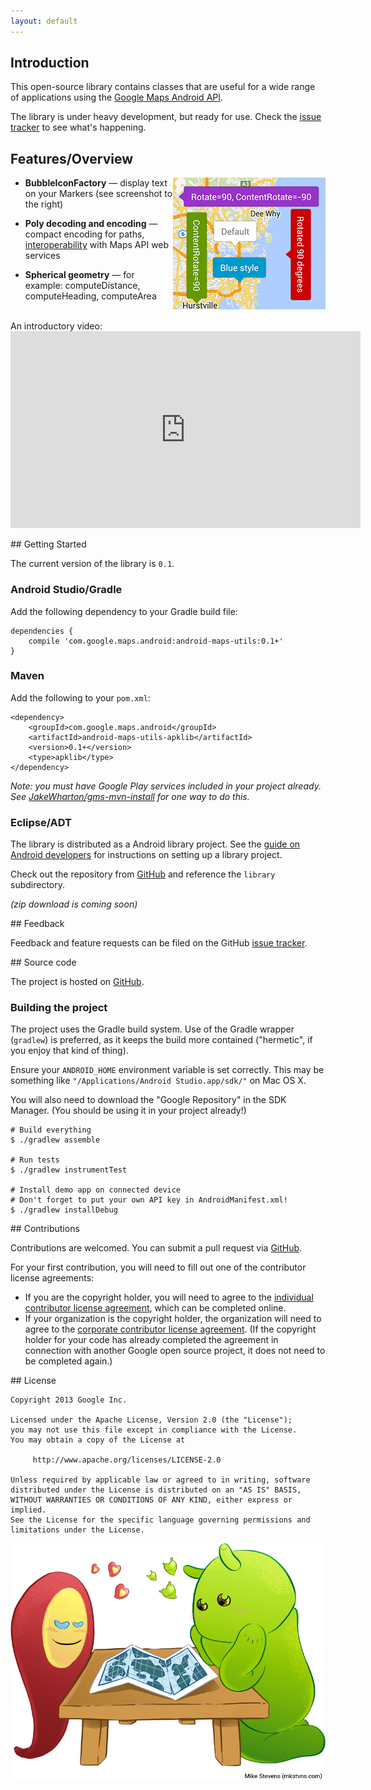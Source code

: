 ```yaml
---
layout: default
---
```


## Introduction

This open-source library contains classes that are useful for a wide range of applications using the [Google Maps Android API](http://developer.android.com/google/play-services/maps.html).

The library is under heavy development, but ready for use. Check the [issue tracker][issues] to see what's happening.

[github]: https://github.com/googlemaps/android-maps-utils
[issues]: https://github.com/googlemaps/android-maps-utils/issues

<p id="overview"></p>

## Features/Overview

<img src="bubblemarker.png" style="float: right">

  * **BubbleIconFactory** &mdash; display text on your Markers (see screenshot to the right)

  * **Poly decoding and encoding** &mdash; compact encoding for paths, [interoperability](https://developers.google.com/maps/documentation/utilities/polylinealgorithm) with Maps API web services

  * **Spherical geometry** &mdash; for example: computeDistance, computeHeading, computeArea

<br style="clear:both">
An introductory video:

<iframe width="560" height="315" src="https://www.youtube.com/embed/nb2X9IjjZpM" frameborder="0" allowfullscreen></iframe>

<p id="start"></p>
## Getting Started

The current version of the library is `0.1`.

### Android Studio/Gradle

Add the following dependency to your Gradle build file:

    dependencies {
        compile 'com.google.maps.android:android-maps-utils:0.1+'
    }

### Maven

Add the following to your `pom.xml`:

    <dependency>
        <groupId>com.google.maps.android</groupId>
        <artifactId>android-maps-utils-apklib</artifactId>
        <version>0.1+</version>
        <type>apklib</type>
    </dependency>

_Note: you must have Google Play services included in your project already.
See [JakeWharton/gms-mvn-install](https://github.com/JakeWharton/gms-mvn-install) for one way to do this._

### Eclipse/ADT

The library is distributed as a Android library project.
See the [guide on Android developers](http://developer.android.com/tools/projects/projects-eclipse.html#ReferencingLibraryProject) for instructions on setting up a library project.

Check out the repository from [GitHub][github] and reference the `library` subdirectory.

_(zip download is coming soon)_

<!--a class="button" href="android-maps-utils-0.1.zip">Download libproject zip</a-->

<p id="feedback"></p>
## Feedback

Feedback and feature requests can be filed on the GitHub [issue tracker][issues].

<p id="source"></p>
## Source code

The project is hosted on [GitHub][github].

### Building the project

The project uses the Gradle build system. Use of the Gradle wrapper (`gradlew`) is preferred, as it keeps the build more contained ("hermetic", if you enjoy that kind of thing).</p>

Ensure your `ANDROID_HOME` environment variable is set correctly. This may be something like `"/Applications/Android Studio.app/sdk/"` on Mac OS X.

You will also need to download the "Google Repository" in the SDK Manager. (You should be using it in your project already!)

    # Build everything
    $ ./gradlew assemble

    # Run tests
    $ ./gradlew instrumentTest

    # Install demo app on connected device
    # Don't forget to put your own API key in AndroidManifest.xml!
    $ ./gradlew installDebug


<p id="contribute"></p>
## Contributions

Contributions are welcomed. You can submit a pull request via
[GitHub][github].

For your first contribution, you will need to fill out one of the contributor license agreements:

  * If you are the copyright holder, you will need to agree to the <a href="https://developers.google.com/open-source/cla/individual?csw=1">individual contributor license agreement</a>, which can be completed online.
  * If your organization is the copyright holder, the organization will need to agree to the <a href="http://code.google.com/legal/corporate-cla-v1.0.html">corporate contributor license agreement</a>. (If the copyright holder for your code has already completed the agreement in connection with another Google open source project, it does not need to be completed again.)

<p id="license"></p>
## License

    Copyright 2013 Google Inc.

    Licensed under the Apache License, Version 2.0 (the "License");
    you may not use this file except in compliance with the License.
    You may obtain a copy of the License at

         http://www.apache.org/licenses/LICENSE-2.0

    Unless required by applicable law or agreed to in writing, software
    distributed under the License is distributed on an "AS IS" BASIS,
    WITHOUT WARRANTIES OR CONDITIONS OF ANY KIND, either express or implied.
    See the License for the specific language governing permissions and
    limitations under the License.

<p id="illustration">
<a href="http://mkstvns.com">
<img src="androidmaps-mkstvns.png" title="Illustration by Mike Stevens (mkstvns.com) - all rights reserved">
</a>
</p>
